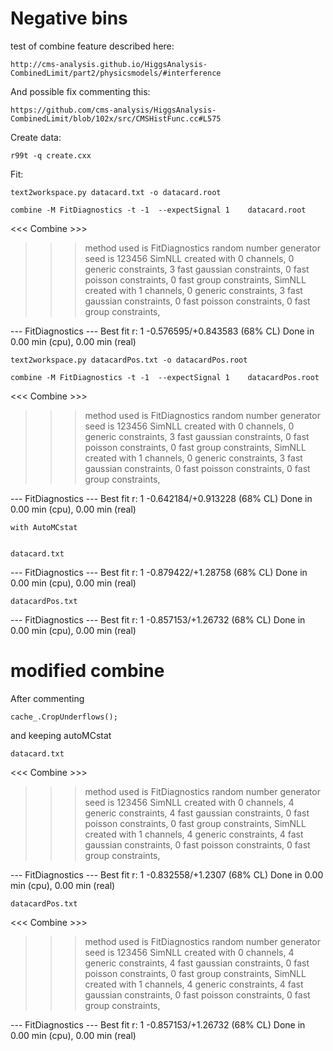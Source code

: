 Negative bins
====

test of combine feature described here:

    http://cms-analysis.github.io/HiggsAnalysis-CombinedLimit/part2/physicsmodels/#interference


And possible fix commenting this:
    
    https://github.com/cms-analysis/HiggsAnalysis-CombinedLimit/blob/102x/src/CMSHistFunc.cc#L575
    
    

    
    
Create data:

    r99t -q create.cxx
    
    
Fit:

    text2workspace.py datacard.txt -o datacard.root
              
    combine -M FitDiagnostics -t -1  --expectSignal 1    datacard.root
    
    

 <<< Combine >>> 
>>> method used is FitDiagnostics
>>> random number generator seed is 123456
SimNLL created with 0 channels, 0 generic constraints, 3 fast gaussian constraints, 0 fast poisson constraints, 0 fast group constraints, 
SimNLL created with 1 channels, 0 generic constraints, 3 fast gaussian constraints, 0 fast poisson constraints, 0 fast group constraints, 

 --- FitDiagnostics ---
Best fit r: 1  -0.576595/+0.843583  (68% CL)
Done in 0.00 min (cpu), 0.00 min (real)
    


    
    
    text2workspace.py datacardPos.txt -o datacardPos.root
              
    combine -M FitDiagnostics -t -1  --expectSignal 1    datacardPos.root

    
 <<< Combine >>> 
>>> method used is FitDiagnostics
>>> random number generator seed is 123456
SimNLL created with 0 channels, 0 generic constraints, 3 fast gaussian constraints, 0 fast poisson constraints, 0 fast group constraints, 
SimNLL created with 1 channels, 0 generic constraints, 3 fast gaussian constraints, 0 fast poisson constraints, 0 fast group constraints, 

 --- FitDiagnostics ---
Best fit r: 1  -0.642184/+0.913228  (68% CL)
Done in 0.00 min (cpu), 0.00 min (real)




    with AutoMCstat

    
    datacard.txt 
    
    
 --- FitDiagnostics ---
Best fit r: 1  -0.879422/+1.28758  (68% CL)
Done in 0.00 min (cpu), 0.00 min (real)


    datacardPos.txt 

 --- FitDiagnostics ---
Best fit r: 1  -0.857153/+1.26732  (68% CL)
Done in 0.00 min (cpu), 0.00 min (real)



modified combine
====

After commenting 

    cache_.CropUnderflows();

and keeping autoMCstat


    datacard.txt 

 <<< Combine >>> 
>>> method used is FitDiagnostics
>>> random number generator seed is 123456
SimNLL created with 0 channels, 4 generic constraints, 4 fast gaussian constraints, 0 fast poisson constraints, 0 fast group constraints, 
SimNLL created with 1 channels, 4 generic constraints, 4 fast gaussian constraints, 0 fast poisson constraints, 0 fast group constraints, 

 --- FitDiagnostics ---
Best fit r: 1  -0.832558/+1.2307  (68% CL)
Done in 0.00 min (cpu), 0.00 min (real)
    
    
    datacardPos.txt 

 <<< Combine >>> 
>>> method used is FitDiagnostics
>>> random number generator seed is 123456
SimNLL created with 0 channels, 4 generic constraints, 4 fast gaussian constraints, 0 fast poisson constraints, 0 fast group constraints, 
SimNLL created with 1 channels, 4 generic constraints, 4 fast gaussian constraints, 0 fast poisson constraints, 0 fast group constraints, 

 --- FitDiagnostics ---
Best fit r: 1  -0.857153/+1.26732  (68% CL)
Done in 0.00 min (cpu), 0.00 min (real)



    
    
